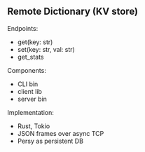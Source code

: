 ## Remote Dictionary (KV store)

Endpoints:
- get(key: str)
- set(key: str, val: str)
- get_stats

Components:
- CLI bin
- client lib
- server bin

Implementation:
- Rust, Tokio
- JSON frames over async TCP
- Persy as persistent DB
